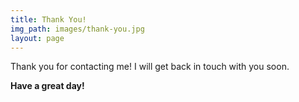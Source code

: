 ```yaml
---
title: Thank You!
img_path: images/thank-you.jpg
layout: page
---
```


Thank you for contacting me! I will get back in touch with you soon.

**Have a great day!**